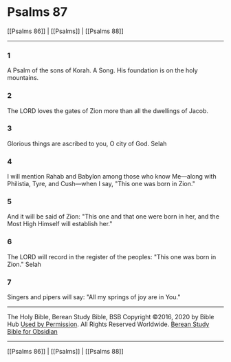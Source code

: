 # Psalms 87

[[Psalms 86]] | [[Psalms]] | [[Psalms 88]]

---

### 1
A Psalm of the sons of Korah. A Song. His foundation is on the holy mountains.

### 2
The LORD loves the gates of Zion more than all the dwellings of Jacob.

### 3
Glorious things are ascribed to you, O city of God. Selah

### 4
I will mention Rahab and Babylon among those who know Me—along with Philistia, Tyre, and Cush—when I say, "This one was born in Zion."

### 5
And it will be said of Zion: "This one and that one were born in her, and the Most High Himself will establish her."

### 6
The LORD will record in the register of the peoples: "This one was born in Zion." Selah

### 7
Singers and pipers will say: "All my springs of joy are in You."

---

The Holy Bible, Berean Study Bible, BSB
Copyright ©2016, 2020 by Bible Hub
[Used by Permission](https://berean.bible/terms.htm). All Rights Reserved Worldwide.
[Berean Study Bible for Obsidian](https://github.com/gapmiss/berean-study-bible-for-obsidian)

---

[[Psalms 86]] | [[Psalms]] | [[Psalms 88]]

